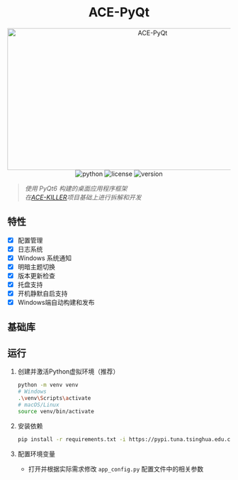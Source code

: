<div align="center">

# ACE-PyQt

<img src="https://socialify.git.ci/Cassianvale/ACE-PyQt/image?font=Raleway&language=1&name=1&pattern=Signal&theme=Light" alt="ACE-PyQt" width="640" height="320" />

<!-- 项目状态徽章 -->
<div>
    <img alt="python" src="https://img.shields.io/badge/Python-3.10+-blue?style=flat-square&logo=python&logoColor=white">
    <img alt="license" src="https://img.shields.io/badge/License-GPL--3.0-green?style=flat-square&logo=gnu">
    <img alt="version" src="https://img.shields.io/github/v/release/Cassianvale/ACE-PyQt?style=flat-square&color=orange&logo=github">
</div>

<div align="left">

> _使用 PyQt6 构建的桌面应用程序框架_  
> _在[ACE-KILLER](https://github.com/Cassianvale/ACE-KILLER)项目基础上进行拆解和开发_  

</div>

</div>

## 特性
- [x] 配置管理
- [x] 日志系统
- [x] Windows 系统通知
- [x] 明暗主题切换
- [x] 版本更新检查
- [x] 托盘支持
- [x] 开机静默自启支持
- [x] Windows端自动构建和发布

## 基础库


## 运行

1. 创建并激活Python虚拟环境（推荐）  

   ```bash
   python -m venv venv
   # Windows
   .\venv\Scripts\activate
   # macOS/Linux
   source venv/bin/activate
   ```

2. 安装依赖  

   ```bash
   pip install -r requirements.txt -i https://pypi.tuna.tsinghua.edu.cn/simple
   ```

3. 配置环境变量  

   - 打开并根据实际需求修改 `app_config.py` 配置文件中的相关参数  
  

